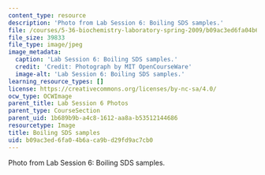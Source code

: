 ```yaml
---
content_type: resource
description: 'Photo from Lab Session 6: Boiling SDS samples.'
file: /courses/5-36-biochemistry-laboratory-spring-2009/b09ac3ed6fa04b6aca9bd29fd9ac7cb0_Lab6_4.jpg
file_size: 39833
file_type: image/jpeg
image_metadata:
  caption: 'Lab Session 6: Boiling SDS samples.'
  credit: 'Credit: Photograph by MIT OpenCourseWare'
  image-alt: 'Lab Session 6: Boiling SDS samples.'
learning_resource_types: []
license: https://creativecommons.org/licenses/by-nc-sa/4.0/
ocw_type: OCWImage
parent_title: Lab Session 6 Photos
parent_type: CourseSection
parent_uid: 1b689b9b-a4c8-1612-aa8a-b53512144686
resourcetype: Image
title: Boiling SDS samples
uid: b09ac3ed-6fa0-4b6a-ca9b-d29fd9ac7cb0
---
```

Photo from Lab Session 6: Boiling SDS samples.